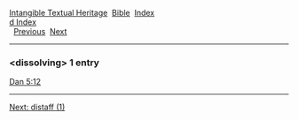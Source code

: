 [Intangible Textual Heritage](../../index)  [Bible](../index) 
[Index](index)   
[d Index](_d_)  
  [Previous](c03266)  [Next](c03268) 

------------------------------------------------------------------------

### &lt;dissolving&gt; 1 entry

[Dan 5:12](../kjv/dan005.htm#012)  

------------------------------------------------------------------------

[Next: distaff (1)](c03268)
